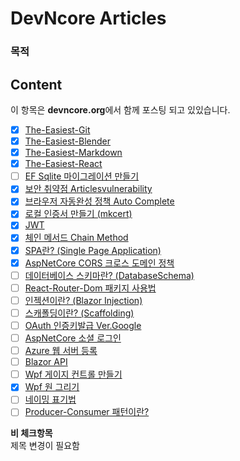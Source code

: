 # DevNcore Articles

### 목적


## Content
이 항목은 **devncore.org**에서 함께 포스팅 되고 있있습니다.
- [x] [The-Easiest-Git](https://github.com/devncore/the-easiest-git)
- [x] [The-Easiest-Blender](https://github.com/devncore/the-easiest-blender)
- [x] [The-Easiest-Markdown](https://github.com/devncore/the-easiest-markdown)
- [x] [The-Easiest-React](https://github.com/devncore/the-easiest-react)
- [ ] [EF Sqlite 마이그레이션 만들기](articles/entityframework-sqlite.md)
- [x] [보안 취약점 Articlesvulnerability](articles/articlesvulnerability.md)
- [x] [브라우저 자동완성 정책 Auto Complete](articles/autocomplete.md)
- [x] [로컬 인증서 만들기 (mkcert)](/articles/mkcert.md)
- [x] [JWT](articles/csharp-jwt-token.md)
- [x] [체인 메서드 Chain Method](articles/chainmethod.md)
- [x] [SPA란? (Single Page Application)](articles/single-page-application.md)
- [x] [AspNetCore CORS 크로스 도메인 정책](articles/allow-cors-for-aspnetcore.md)
- [ ] [데이터베이스 스키마란? (DatabaseSchema)](articles/database-schema.md)
- [ ] [React-Router-Dom 패키지 사용법](articles/react-router-dom.md)
- [ ] [인젝션이란? (Blazor Injection)](articles/blazor-injection.md)
- [ ] [스캐폴딩이란? (Scaffolding)](articles/scaffolding.md)
- [ ] [OAuth 인증키발급 Ver.Google](articles/oauth-google.md)
- [ ] [AspNetCore 소셜 로그인](articles/asp-social-oauth.md)
- [ ] [Azure 웹 서버 등록](articles/azure-portal.md)
- [ ] [Blazor API](articles/blazor-api.md)
- [ ] [Wpf 게이지 컨트롤 만들기](articles/wpf-gauge-control.md)
- [x] [Wpf 원 그리기](articles/wpf-circle.md)
- [ ] [네이밍 표기법](articles/nameing.md)
- [ ] [Producer-Consumer 패턴이란?](articles/Producer-Consumer.md)

**비 체크항목**  
제목 변경이 필요함
